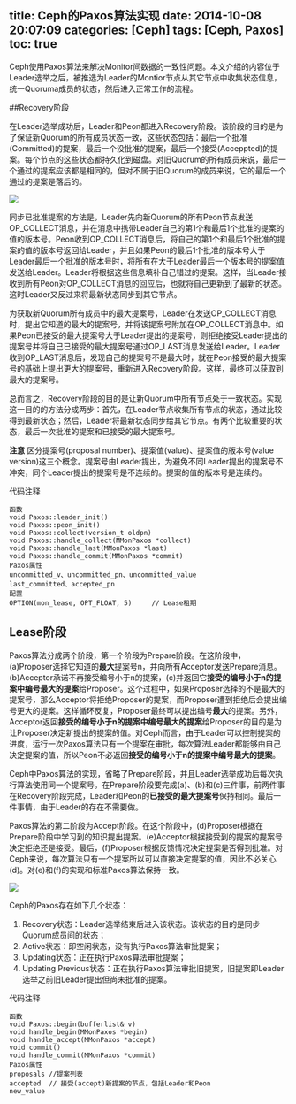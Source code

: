title: Ceph的Paxos算法实现
date: 2014-10-08 20:07:09
categories: [Ceph]
tags: [Ceph, Paxos]
toc: true
---

Ceph使用Paxos算法来解决Monitor间数据的一致性问题。本文介绍的内容位于Leader选举之后，被推选为Leader的Montior节点从其它节点中收集状态信息，统一Quoruma成员的状态，然后进入正常工作的流程。

<!--more-->

##Recovery阶段

在Leader选举成功后，Leader和Peon都进入Recovery阶段。该阶段的目的是为了保证新Quorum的所有成员状态一致，这些状态包括：最后一个批准(Committed)的提案，最后一个没批准的提案，最后一个接受(Acceppted)的提案。每个节点的这些状态都持久化到磁盘。对旧Quorum的所有成员来说，最后一个通过的提案应该都是相同的，但对不属于旧Quorum的成员来说，它的最后一个通过的提案是落后的。

![](http://images.cnitblog.com/blog/571795/201410/081934320306301.jpg)

同步已批准提案的方法是，Leader先向新Quorum的所有Peon节点发送OP_COLLECT消息，并在消息中携带Leader自己的第1个和最后1个批准的提案的值的版本号。Peon收到OP_COLLECT消息后，将自己的第1个和最后1个批准的提案的值的版本号返回给Leader，并且如果Peon的最后1个批准的版本号大于Leader最后一个批准的版本号时，将所有在大于Leader最后一个版本号的提案值发送给Leader。Leader将根据这些信息填补自己错过的提案。这样，当Leader接收到所有Peon对OP_COLLECT消息的回应后，也就将自己更新到了最新的状态。这时Leader又反过来将最新状态同步到其它节点。


为获取新Quorum所有成员中的最大提案号，Leader在发送OP_COLLECT消息时，提出它知道的最大的提案号，并将该提案号附加在OP_COLLECT消息中。如果Peon已接受的最大提案号大于Leader提出的提案号，则拒绝接受Leader提出的提案号并将自己已接受的最大提案号通过OP_LAST消息发送给Leader。Leader收到OP_LAST消息后，发现自己的提案号不是最大时，就在Peon接受的最大提案号的基础上提出更大的提案号，重新进入Recovery阶段。这样，最终可以获取到最大的提案号。

总而言之，Recovery阶段的目的是让新Quorum中所有节点处于一致状态。实现这一目的的方法分成两步：首先，在Leader节点收集所有节点的状态，通过比较得到最新状态；然后，Leader将最新状态同步给其它节点。有两个比较重要的状态，最后一次批准的提案和已接受的最大提案号。

**注意** 区分提案号(proposal number)、提案值(value)、提案值的版本号(value version)这三个概念。提案号由Leader提出，为避免不同Leader提出的提案号不冲突，同个Leader提出的提案号是不连续的。提案的值的版本号是连续的。

代码注释
```
函数
void Paxos::leader_init()
void Paxos::peon_init()
void Paxos::collect(version_t oldpn)
void Paxos::handle_collect(MMonPaxos *collect)
void Paxos::handle_last(MMonPaxos *last)
void Paxos::handle_commit(MMonPaxos *commit)
Paxos属性
uncommitted_v、uncommitted_pn、uncommitted_value
last_committed、accepted_pn
配置
OPTION(mon_lease, OPT_FLOAT, 5)     // Lease租期
```

## Lease阶段

Paxos算法分成两个阶段，第一个阶段为Prepare阶段。在这阶段中，(a)Proposer选择它知道的**最大**提案号n，并向所有Acceptor发送Prepare消息。(b)Acceptor承诺不再接受编号小于n的提案，(c)并返回它**接受的编号小于n的提案中编号最大的提案**给Proposer。这个过程中，如果Proposer选择的不是最大的提案号，那么Acceptor将拒绝Proposer的提案，而Proposer遭到拒绝后会提出编号更大的提案。这样循环反复，Proposer最终可以提出编号**最大**的提案。另外，Acceptor返回**接受的编号小于n的提案中编号最大的提案**给Proposer的目的是为让Proposer决定新提出的提案的值。对Ceph而言，由于Leader可以控制提案的进度，运行一次Paxos算法只有一个提案在审批，每次算法Leader都能够由自己决定提案的值，所以Peon不必返回**接受的编号小于n的提案中编号最大的提案**。

Ceph中Paxos算法的实现，省略了Prepare阶段，并且Leader选举成功后每次执行算法使用同一个提案号。在Prepare阶段要完成(a)、(b)和(c)三件事，前两件事在Recovery阶段完成，Leader和Peon的**已接受的最大提案号**保持相同。最后一件事情，由于Leader的存在不需要做。 

Paxos算法的第二阶段为Accept阶段。在这个阶段中，(d)Proposer根据在Prepare阶段中学习到的知识提出提案。(e)Acceptor根据接受到的提案的提案号决定拒绝还是接受。最后，(f)Proposer根据反馈情况决定提案是否得到批准。对Ceph来说，每次算法只有一个提案所以可以直接决定提案的值，因此不必关心(d)。对(e)和(f)的实现和标准Paxos算法保持一致。

![](http://7vzu17.com1.z0.glb.clouddn.com/2014/10/08/ceph_paxos_02.jpg)

Ceph的Paxos存在如下几个状态：                 
1) Recovery状态：Leader选举结束后进入该状态。该状态的目的是同步Quorum成员间的状态；            
2) Active状态：即空闲状态，没有执行Paxos算法审批提案；              
3) Updating状态：正在执行Paxos算法审批提案；          
4) Updating Previous状态：正在执行Paxos算法审批旧提案，旧提案即Leader选举之前旧Leader提出但尚未批准的提案。



代码注释
```
函数
void Paxos::begin(bufferlist& v)
void handle_begin(MMonPaxos *begin)
void handle_accept(MMonPaxos *accept)
void commit()
void handle_commit(MMonPaxos *commit)
Paxos属性
proposals //提案列表
accepted  // 接受(accept)新提案的节点，包括Leader和Peon
new_value
```

